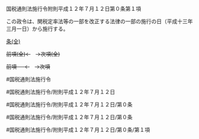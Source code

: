 国税通則法施行令附則平成１２年７月１２日第０条第１項

この政令は、関税定率法等の一部を改正する法律の一部の施行の日（平成十三年三月一日）から施行する。

[条(全)](国税通則法施行＿令附則平成１２年７月１２日第０条_.md)

~~前項(全)←~~　~~→次項(全)~~

~~前項 　 ←~~　~~→次項~~



#国税通則法施行令

#国税通則法施行令/附則平成１２年７月１２日

#国税通則法施行令/附則平成１２年７月１２日/第０条

#国税通則法施行令/附則平成１２年７月１２日/第０条

#国税通則法施行令/附則平成１２年７月１２日/第０条/第１項

